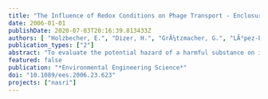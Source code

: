 ```yaml
---
title: "The Influence of Redox Conditions on Phage Transport - Enclosure Experiments and Modeling"
date: 2006-01-01
publishDate: 2020-07-03T20:16:39.813433Z
authors: [ "Holzbecher, E.", "Dizer, H.", "GrÃ¼tzmacher, G.", "LÃ³pez-Pila, J. M.", "NÃ¼tzmann, G." ]
publication_types: ["2"]
abstract: "To evaluate the potential hazard of a harmful substance on its pathway from a source to a sensitive site, it is important to know if degradation or reversible sorption is the dominant process. While, in case of degradation, mass is removed from the system, in the case of reversible sorption the transport is only retarded. A mathematical analytical concept is outlined, which can be applied to evaluate data from field experiments, from technical and semitechnical facilities and from the laboratory. The concept is exemplified on a series of enclosure experiments performed with phages within a project investigating processes during bank filtration. Results show that parameters are not constant in the experiments and indicate a significant influence of redox conditions on both retardation and deactivation rates. On the other hand, an influence of the clogging layer could not be detected."
featured: false
publication: "*Environmental Engineering Science*"
doi: "10.1089/ees.2006.23.623"
projects: ["nasri"]
---
```


